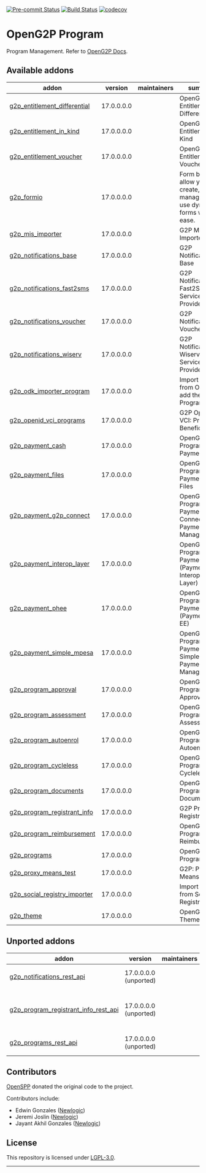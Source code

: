 
<!-- /!\ Non OCA Context : Set here the badge of your runbot / runboat instance. -->
[![Pre-commit Status](https://github.com/openg2p/openg2p-program/actions/workflows/pre-commit.yml/badge.svg?branch=17.0-develop)](https://github.com/openg2p/openg2p-program/actions/workflows/pre-commit.yml?query=branch%3A17.0-develop)
[![Build Status](https://github.com/openg2p/openg2p-program/actions/workflows/test.yml/badge.svg?branch=17.0-develop)](https://github.com/openg2p/openg2p-program/actions/workflows/test.yml?query=branch%3A17.0-develop)
[![codecov](https://codecov.io/gh/openg2p/openg2p-program/branch/17.0-develop/graph/badge.svg)](https://codecov.io/gh/openg2p/openg2p-program)
<!-- /!\ Non OCA Context : Set here the badge of your translation instance. -->

<!-- /!\ do not modify above this line -->

# OpenG2P Program

Program Management. Refer to [OpenG2P Docs](https://docs.openg2p.org).

<!-- /!\ do not modify below this line -->

<!-- prettier-ignore-start -->

[//]: # (addons)

Available addons
----------------
addon | version | maintainers | summary
--- | --- | --- | ---
[g2p_entitlement_differential](g2p_entitlement_differential/) | 17.0.0.0.0 |  | OpenG2P Entitlement: Differential
[g2p_entitlement_in_kind](g2p_entitlement_in_kind/) | 17.0.0.0.0 |  | OpenG2P Entitlement: In-Kind
[g2p_entitlement_voucher](g2p_entitlement_voucher/) | 17.0.0.0.0 |  | OpenG2P Entitlement: Voucher
[g2p_formio](g2p_formio/) | 17.0.0.0.0 |  | Form builders allow you to create, manage, and use dynamic forms with ease.
[g2p_mis_importer](g2p_mis_importer/) | 17.0.0.0.0 |  | G2P MIS Importer
[g2p_notifications_base](g2p_notifications_base/) | 17.0.0.0.0 |  | G2P Notifications: Base
[g2p_notifications_fast2sms](g2p_notifications_fast2sms/) | 17.0.0.0.0 |  | G2P Notifications: Fast2SMS Service Provider
[g2p_notifications_voucher](g2p_notifications_voucher/) | 17.0.0.0.0 |  | G2P Notifications: Voucher
[g2p_notifications_wiserv](g2p_notifications_wiserv/) | 17.0.0.0.0 |  | G2P Notifications: Wiserv SMS Service Provider
[g2p_odk_importer_program](g2p_odk_importer_program/) | 17.0.0.0.0 |  | Import records from ODK and add then into Program
[g2p_openid_vci_programs](g2p_openid_vci_programs/) | 17.0.0.0.0 |  | G2P OpenID VCI: Program Beneficiaries
[g2p_payment_cash](g2p_payment_cash/) | 17.0.0.0.0 |  | OpenG2P Program Payment: Cash
[g2p_payment_files](g2p_payment_files/) | 17.0.0.0.0 |  | OpenG2P Program Payments: In Files
[g2p_payment_g2p_connect](g2p_payment_g2p_connect/) | 17.0.0.0.0 |  | OpenG2P Program Payment: G2P Connect Payment Manager
[g2p_payment_interop_layer](g2p_payment_interop_layer/) | 17.0.0.0.0 |  | OpenG2P Program Payment (Payment Interoperability Layer)
[g2p_payment_phee](g2p_payment_phee/) | 17.0.0.0.0 |  | OpenG2P Program Payment (Payment Hub EE)
[g2p_payment_simple_mpesa](g2p_payment_simple_mpesa/) | 17.0.0.0.0 |  | OpenG2P Program Payment: Simple Mpesa Payment Manager
[g2p_program_approval](g2p_program_approval/) | 17.0.0.0.0 |  | OpenG2P Program: Approval
[g2p_program_assessment](g2p_program_assessment/) | 17.0.0.0.0 |  | OpenG2P Program: Assessment
[g2p_program_autoenrol](g2p_program_autoenrol/) | 17.0.0.0.0 |  | OpenG2P Programs: Autoenrol
[g2p_program_cycleless](g2p_program_cycleless/) | 17.0.0.0.0 |  | OpenG2P Programs: Cycleless
[g2p_program_documents](g2p_program_documents/) | 17.0.0.0.0 |  | OpenG2P Program: Documents
[g2p_program_registrant_info](g2p_program_registrant_info/) | 17.0.0.0.0 |  | G2P Program: Registrant Info
[g2p_program_reimbursement](g2p_program_reimbursement/) | 17.0.0.0.0 |  | OpenG2P Programs: Reimbursement
[g2p_programs](g2p_programs/) | 17.0.0.0.0 |  | OpenG2P Programs
[g2p_proxy_means_test](g2p_proxy_means_test/) | 17.0.0.0.0 |  | G2P: Proxy Means Test
[g2p_social_registry_importer](g2p_social_registry_importer/) | 17.0.0.0.0 |  | Import records from Social Registry
[g2p_theme](g2p_theme/) | 17.0.0.0.0 |  | OpenG2P Theme


Unported addons
---------------
addon | version | maintainers | summary
--- | --- | --- | ---
[g2p_notifications_rest_api](g2p_notifications_rest_api/) | 17.0.0.0.0 (unported) |  | G2P Notifications: REST API
[g2p_program_registrant_info_rest_api](g2p_program_registrant_info_rest_api/) | 17.0.0.0.0 (unported) |  | G2P Program : Program Registrant Info Rest API
[g2p_programs_rest_api](g2p_programs_rest_api/) | 17.0.0.0.0 (unported) |  | G2P Programs: REST API

[//]: # (end addons)

<!-- prettier-ignore-end -->

## Contributors

[OpenSPP](https://openspp.org) donated the original code to the project.

Contributors include:

* Edwin Gonzales ([Newlogic](https://newlogic.com))
* Jeremi Joslin ([Newlogic](https://newlogic.com))
* Jayant Akhil Gonzales ([Newlogic](https://newlogic.com))

## License

This repository is licensed under [LGPL-3.0](LICENSE).

----
<!-- /!\ Non OCA Context : Set here the full description of your organization. -->
